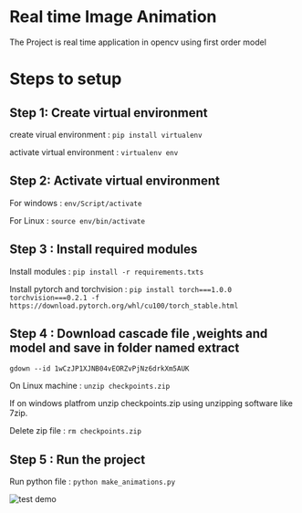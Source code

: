 # Real time Image Animation
The Project is real time application in opencv using first order model

# Steps to setup

## Step 1: Create virtual environment

create virual environment : ```pip install virtualenv```

activate virtual environment : ```virtualenv env```

## Step 2: Activate virtual environment

For windows : ```env/Script/activate```

For Linux : ```source env/bin/activate```

## Step 3 : Install required modules

Install modules : ``` pip install -r requirements.txts ```

Install pytorch and torchvision : ```pip install torch===1.0.0 torchvision===0.2.1 -f https://download.pytorch.org/whl/cu100/torch_stable.html ```

## Step 4 : Download cascade file ,weights and model and save in folder named extract

```gdown --id 1wCzJP1XJNB04vEORZvPjNz6drkXm5AUK```

On Linux machine : ```unzip checkpoints.zip```

If on windows platfrom unzip checkpoints.zip using unzipping software like 7zip.

Delete zip file : ```rm checkpoints.zip```

## Step 5 : Run the project

Run python file : ``` python make_animations.py ```

![test demo](animate.gif)

